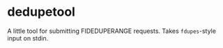 dedupetool
==========
A little tool for submitting FIDEDUPERANGE requests. Takes `fdupes`-style input on stdin.
